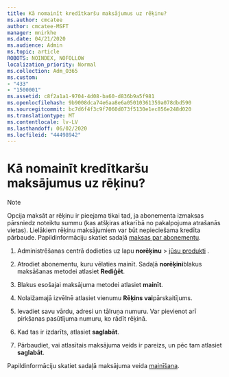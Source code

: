 ```yaml
---
title: Kā nomainīt kredītkaršu maksājumus uz rēķinu?
ms.author: cmcatee
author: cmcatee-MSFT
manager: mnirkhe
ms.date: 04/21/2020
ms.audience: Admin
ms.topic: article
ROBOTS: NOINDEX, NOFOLLOW
localization_priority: Normal
ms.collection: Adm_O365
ms.custom:
- "433"
- "1500001"
ms.assetid: c8f2a1a1-9704-4d08-ba60-d836b9a5f981
ms.openlocfilehash: 9b9008dca74e6aa8e6a05010361359a078dbd590
ms.sourcegitcommit: bc7d6f4f3c9f7060d073f5130e1ec856e248d020
ms.translationtype: MT
ms.contentlocale: lv-LV
ms.lasthandoff: 06/02/2020
ms.locfileid: "44498942"
---
```

# <a name="how-do-i-change-from-credit-card-payments-to-invoice"></a>Kā nomainīt kredītkaršu maksājumus uz rēķinu?

> [!NOTE]
> Opcija maksāt ar rēķinu ir pieejama tikai tad, ja abonementa izmaksas pārsniedz noteiktu summu (kas atšķiras atkarībā no pakalpojuma atrašanās vietas). Lielākiem rēķinu maksājumiem var būt nepieciešama kredīta pārbaude. Papildinformāciju skatiet sadaļā [maksas par abonementu](https://docs.microsoft.com/microsoft-365/commerce/billing-and-payments/pay-for-your-subscription).

1. Administrēšanas centrā dodieties uz lapu **norēķinu**  >  [jūsu produkti](https://go.microsoft.com/fwlink/p/?linkid=842054) .

2. Atrodiet abonementu, kuru vēlaties mainīt. Sadaļā **norēķini**blakus maksāšanas metodei atlasiet **Rediģēt**.

3. Blakus esošajai maksājuma metodei atlasiet **mainīt**.

4. Nolaižamajā izvēlnē atlasiet vienumu **Rēķins vai**pārskaitījums.

5. Ievadiet savu vārdu, adresi un tālruņa numuru. Var pievienot arī pirkšanas pasūtījuma numuru, ko rādīt rēķinā.

6. Kad tas ir izdarīts, atlasiet **saglabāt**.

7. Pārbaudiet, vai atlasītais maksājuma veids ir pareizs, un pēc tam atlasiet **saglabāt**.

Papildinformāciju skatiet sadaļā maksājuma veida [mainīšana](https://docs.microsoft.com/microsoft-365/commerce/billing-and-payments/change-payment-method).